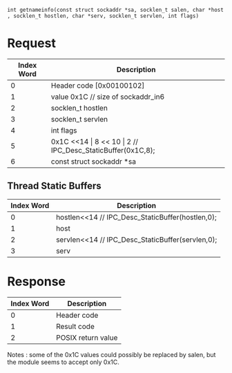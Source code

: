 `int getnameinfo(const struct sockaddr *sa, socklen_t salen, char *host, socklen_t hostlen, char *serv, socklen_t servlen, int flags)`

# Request

| Index Word | Description                                                     |
|------------|-----------------------------------------------------------------|
| 0          | Header code \[0x00100102\]                                      |
| 1          | value 0x1C // size of sockaddr_in6                              |
| 2          | socklen_t hostlen                                               |
| 3          | socklen_t servlen                                               |
| 4          | int flags                                                       |
| 5          | 0x1C \<\<14 \| 8 \<\< 10 \| 2 // IPC_Desc_StaticBuffer(0x1C,8); |
| 6          | const struct sockaddr \*sa                                      |

## Thread Static Buffers

| Index Word | Description                                        |
|------------|----------------------------------------------------|
| 0          | hostlen\<\<14 // IPC_Desc_StaticBuffer(hostlen,0); |
| 1          | host                                               |
| 2          | servlen\<\<14 // IPC_Desc_StaticBuffer(servlen,0); |
| 3          | serv                                               |

# Response

| Index Word | Description        |
|------------|--------------------|
| 0          | Header code        |
| 1          | Result code        |
| 2          | POSIX return value |

Notes : some of the 0x1C values could possibly be replaced by salen, but
the module seems to accept only 0x1C.